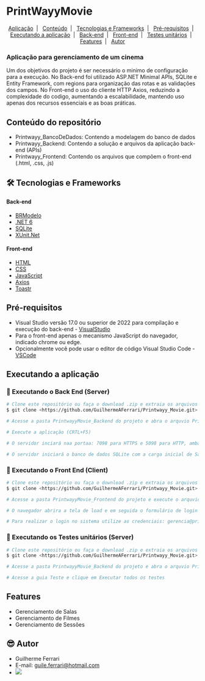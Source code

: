 # PrintWayyMovie

<p align="center">
    <a href="#aplicação-para-gerenciamento-de-um-cinema">Aplicação</a>&nbsp;&nbsp;|&nbsp;&nbsp;
    <a href="#conteúdo-do-repositório">Conteúdo</a>&nbsp;&nbsp;|&nbsp;&nbsp;
    <a href="#-tecnologias-e-frameworks">Tecnologias e Frameworks</a>&nbsp;&nbsp;|&nbsp;&nbsp;
    <a href="#pré-requisitos">Pré-requisitos</a>&nbsp;&nbsp;|&nbsp;&nbsp;
    <a href="#executando-a-aplicação">Executando a aplicação</a>&nbsp;&nbsp;|&nbsp;&nbsp;
    <a href="#-executando-o-back-end-server">Back-end</a>&nbsp;&nbsp;|&nbsp;&nbsp;
    <a href="#-executando-o-front-end-client">Front-end</a>&nbsp;&nbsp;|&nbsp;&nbsp;
    <a href="#-executando-os-testes-unitários-server">Testes unitários</a>&nbsp;&nbsp;|&nbsp;&nbsp;
    <a href="#features">Features</a>&nbsp;&nbsp;|&nbsp;&nbsp;
    <a href="#-autor">Autor</a>
</p>

### Aplicação para gerenciamento de um cinema

Um dos objetivos do projeto é ser necessário o minimo de configuração para a execução.
No Back-end foi utilizado ASP.NET Minimal APIs, SQLite e Entity Framework, com regions para organização das rotas e as validações dos campos.
No Front-end o uso do cliente HTTP Axios, reduzindo a complexidade do codigo, aumentando a escalabilidade, mantendo uso apenas dos recursos essenciais e as boas práticas.

## Conteúdo do repositório
- Printwayy_BancoDeDados: Contendo a modelagem do banco de dados
- Printwayy_Backend: Contendo a solução e arquivos da aplicação back-end (APIs)
- Printwayy_Frontend: Contendo os arquivos que compõem o front-end (.html, .css, .js)

## 🛠 Tecnologias e Frameworks
#### Back-end
- [BRModelo](https://www.brmodeloweb.com/lang/pt-br/index.html)
- [.NET 6](https://visualstudio.microsoft.com/pt-br/vs/community/)
- [SQLite](https://www.sqlite.org/index.html)
- [XUnit.Net](https://xunit.net/)
#### Front-end
- [HTML](https://developer.mozilla.org/pt-BR/docs/Web/HTML)
- [CSS](https://developer.mozilla.org/pt-BR/docs/Web/CSS)
- [JavaScript](https://developer.mozilla.org/pt-BR/docs/Web/JavaScript)
- [Axios](https://axios-http.com/ptbr/docs/intro)
- [Toastr](https://github.com/CodeSeven/toastr)

## Pré-requisitos
- Visual Studio versão 17.0 ou superior de 2022 para compilação e execução do back-end - [VisualStudio](https://visualstudio.microsoft.com/pt-br/vs/community/)
- Para o front-end apenas o mecanismo JavaScript do navegador, indicado chrome ou edge.
- Opcionalmente você pode usar o editor de código Visual Studio Code - [VSCode](https://code.visualstudio.com/)

## Executando a aplicação
### 🎲 Executando o Back End (Server)
```bash
# Clone este repositório ou faça o download .zip e extraia os arquivos
$ git clone <https://github.com/GuilhermeAFerrari/Printwayy_Movie.git>

# Acesse a pasta PrintwayyMovie_Backend do projeto e abra o arquvio PrintwayyMovie_API.sln com o Visual Studio

# Execute a aplicação (CRTL+F5)

# O servidor inciará naa portaa: 7098 para HTTPS e 5098 para HTTP, ambas configurações sem econtram no arquivo "Properties/launchSettings.json"

# O servidor iniciará o banco de dados SQLite com a carga inicial de Salas e todas entidades presente na modelagem do banco.
```
### 🎲 Executando o Front End (Client)

```bash
# Clone este repositório ou faça o download .zip e extraia os arquivos
$ git clone <https://github.com/GuilhermeAFerrari/Printwayy_Movie.git>

# Acesse a pasta PrintwayyMovie_Frontend do projeto e execute o arquvio index.html presente na raiz da pasta

# O navegador abrira a tela de load e em seguida o formulário de login iniciando o fluxo do sistema

# Para realizar o login no sistema utilize as credenciais: gerencia@printwayy.com | gerencia (Com acesso a todas operações) ou admin@printwayy.com | admin (Com acesso apenas de visualização das telas).
```
### 🎲 Executando os Testes unitários (Server)
```bash
# Clone este repositório ou faça o download .zip e extraia os arquivos
$ git clone <https://github.com/GuilhermeAFerrari/Printwayy_Movie.git>

# Acesse a pasta PrintwayyMovie_Backend do projeto e abra o arquvio PrintwayyMovie_API.sln com o Visual Studio

# Acesse a guia Teste e clique em Executar todos os testes
```

## Features
- Gerenciamento de Salas
- Gerenciamento de Filmes
- Gerenciamento de Sessões

## 😎 Autor
- Guilherme Ferrari
- E-mail: guile.ferrari@hotmail.com
- [<img src="https://img.shields.io/badge/linkedin-%230077B5.svg?&style=for-the-badge&logo=linkedin&logoColor=white" />](https://www.linkedin.com/in/guilherme-antonio-ferrari/)

